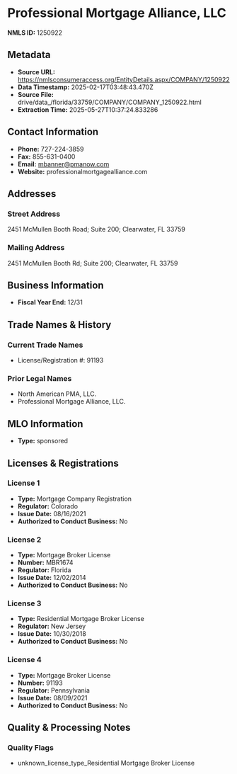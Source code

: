 # Professional Mortgage Alliance, LLC

**NMLS ID:** 1250922

## Metadata
- **Source URL:** https://nmlsconsumeraccess.org/EntityDetails.aspx/COMPANY/1250922
- **Data Timestamp:** 2025-02-17T03:48:43.470Z
- **Source File:** drive/data_/florida/33759/COMPANY/COMPANY_1250922.html
- **Extraction Time:** 2025-05-27T10:37:24.833286

## Contact Information
- **Phone:** 727-224-3859
- **Fax:** 855-631-0400
- **Email:** mbanner@pmanow.com
- **Website:** professionalmortgagealliance.com

## Addresses
### Street Address
2451 McMullen Booth Road; Suite 200; Clearwater, FL 33759

### Mailing Address
2451 McMullen Booth Rd; Suite 200; Clearwater, FL 33759

## Business Information
- **Fiscal Year End:** 12/31

## Trade Names & History
### Current Trade Names
- License/Registration #: 91193

### Prior Legal Names
- North American PMA, LLC.
- Professional Mortgage Alliance, LLC.

## MLO Information
- **Type:** sponsored

## Licenses & Registrations

### License 1
- **Type:** Mortgage Company Registration
- **Regulator:** Colorado
- **Issue Date:** 08/16/2021
- **Authorized to Conduct Business:** No

### License 2
- **Type:** Mortgage Broker License
- **Number:** MBR1674
- **Regulator:** Florida
- **Issue Date:** 12/02/2014
- **Authorized to Conduct Business:** No

### License 3
- **Type:** Residential Mortgage Broker License
- **Regulator:** New Jersey
- **Issue Date:** 10/30/2018
- **Authorized to Conduct Business:** No

### License 4
- **Type:** Mortgage Broker License
- **Number:** 91193
- **Regulator:** Pennsylvania
- **Issue Date:** 08/09/2021
- **Authorized to Conduct Business:** No

## Quality & Processing Notes
### Quality Flags
- unknown_license_type_Residential Mortgage Broker License

